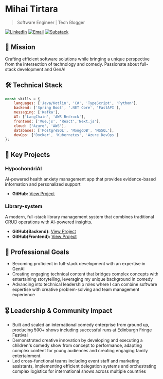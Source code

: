 # Mihai Tirtara

> Software Engineer | Tech Blogger
>
> 
[![LinkedIn](https://img.shields.io/badge/LinkedIn-Connect-blue)](https://www.linkedin.com/in/mihai-tirtara-48b73a15a/)
[![Email](https://img.shields.io/badge/Email-Contact-red)](mailto:mihai.tirtara@gmail.com)
[![Substack](https://img.shields.io/badge/Substack-Read-orange)](https://substack.com/@mihai98)

## 🎯 Mission
Crafting efficient software solutions while bringing a unique perspective from the intersection of technology and comedy. Passionate about full-stack development and GenAI

## 🛠️ Technical Stack
```javascript
const skills = {
    languages: ['Java/Kotlin', 'C#', 'TypeScript', 'Python'],
    backend: ['Spring Boot', '.NET Core', 'FastAPI'],
    messaging: ['Kafka'],
    AI: ['LangChain', 'AWS Bedrock'],
    frontend: ['Vue.js', 'React','Next.js'],
    cloud: ['Azure', 'AWS'],
    databases: ['PostgreSQL', 'MongoDB', 'MSSQL'],
    devOps: ['Docker', 'Kubernetes', 'Azure DevOps']
};
```
## 🚀 Key Projects

### HypochondriAI
AI-powered health anxiety management app that provides evidence-based information and personalized support
* **GitHub:** [View Project](https://github.com/Mihai-Tirtara/HypochondriAI)


### Library-system 
A modern, full-stack library management system that combines traditional CRUD operations with AI-powered insights. 
* **GitHub(Backend):** [View Project](https://github.com/Mihai-Tirtara/library-system-backend)
* **GitHub(Frontend):** [View Project](https://github.com/Mihai-Tirtara/Library-system-frontend)



## 🎯 Professional Goals
- Becoming proficient in full-stack development with an expertise in GenAI
- Creating engaging technical content that bridges complex concepts with entertaining storytelling, leveraging my unique background in comedy
- Advancing into technical leadership roles where I can combine software expertise with creative problem-solving and team management experience

## 🎖️ Leadership & Community Impact

- Built and scaled an international comedy enterprise from ground up, producing 500+ shows including successful runs at Edinburgh Fringe Festival 
- Demonstrated creative innovation by developing and executing a children's comedy show from concept to performance, adapting complex content for young audiences and creating engaging family entertainment
- Led cross-functional teams including event staff and marketing assistants, implementing efficient delegation systems and orchestrating complex logistics for international shows across multiple countries


